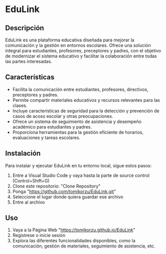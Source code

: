 # EduLink

## Descripción
EduLink es una plataforma educativa diseñada para mejorar la comunicación y la gestión en entornos escolares. 
Ofrece una solución integral para estudiantes, profesores, preceptores y padres, 
con el objetivo de modernizar el sistema educativo y facilitar la colaboración 
entre todas las partes interesadas.

## Características
- Facilita la comunicación entre estudiantes, profesores, directivos, preceptores y padres.
- Permite compartir materiales educativos y recursos relevantes para las clases.
- Incluye características de seguridad para la detección y prevención de casos de acoso escolar y otras preocupaciones.
- Ofrece un sistema de seguimiento de asistencia y desempeño académico para estudiantes y padres.
- Proporciona herramientas para la gestión eficiente de horarios, evaluaciones y tareas escolares.

## Instalación
Para instalar y ejecutar EduLink en tu entorno local, sigue estos pasos:
1. Entre a Visual Studio Code y vaya hasta la parte de source control (Control+Shift+G)
2. Clone este repositorio: "Clone Repository"
3. Ponga "https://github.com/tomikorzu/EduLink.git"
4. Seleccione el lugar donde quiera guardar ese archivo
5. Entre al archivo

## Uso
1. Vaya a la Página Web "https://tomikorzu.github.io/EduLink"
2. Registrese o inicie sesión
3. Explora las diferentes funcionalidades disponibles, como la comunicación, gestión de materiales, seguimiento de asistencia, etc.
